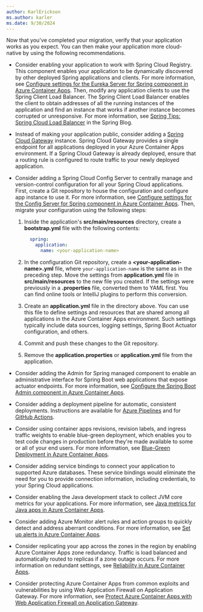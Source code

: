 ```yaml
---
author: KarlErickson
ms.author: karler
ms.date: 9/30/2024
---
```


Now that you've completed your migration, verify that your application works as you expect. You can then make your application more cloud-native by using the following recommendations.

* Consider enabling your application to work with Spring Cloud Registry. This component enables your application to be dynamically discovered by other deployed Spring applications and clients. For more information, see [Configure settings for the Eureka Server for Spring component in Azure Container Apps](/azure/container-apps/java-eureka-server-usage). Then, modify any application clients to use the Spring Client Load Balancer. The Spring Client Load Balancer enables the client to obtain addresses of all the running instances of the application and find an instance that works if another instance becomes corrupted or unresponsive. For more information, see [Spring Tips: Spring Cloud Load Balancer](https://spring.io/blog/2020/03/25/spring-tips-spring-cloud-loadbalancer) in the Spring Blog.

* Instead of making your application public, consider adding a [Spring Cloud Gateway](https://cloud.spring.io/spring-cloud-gateway/reference/html/) instance. Spring Cloud Gateway provides a single endpoint for all applications deployed in your Azure Container Apps environment. If a Spring Cloud Gateway is already deployed, ensure that a routing rule is configured to route traffic to your newly deployed application.

* Consider adding a Spring Cloud Config Server to centrally manage and version-control configuration for all your Spring Cloud applications. First, create a Git repository to house the configuration and configure app instance to use it. For more information, see [Configure settings for the Config Server for Spring component in Azure Container Apps](/azure/container-apps/java-config-server-usage). Then, migrate your configuration using the following steps:

  1. Inside the application's **src/main/resources** directory, create a **bootstrap.yml** file with the following contents:

        ```yml
          spring:
            application:
              name: <your-application-name>
        ```

  1. In the configuration Git repository, create a **\<your-application-name\>.yml** file, where `your-application-name` is the same as in the preceding step. Move the settings from **application.yml** file in **src/main/resources** to the new file you created. If the settings were previously in a **.properties** file, converted them to YAML first. You can find online tools or IntelliJ plugins to perform this conversion.

  1. Create an **application.yml** file in the directory above. You can use this file to define settings and resources that are shared among all applications in the Azure Container Apps environment. Such settings typically include data sources, logging settings, Spring Boot Actuator configuration, and others.

  1. Commit and push these changes to the Git repository.

  1. Remove the **application.properties** or **application.yml** file from the application.

* Consider adding the Admin for Spring managed component to enable an administrative interface for Spring Boot web applications that expose actuator endpoints. For more information, see [Configure the Spring Boot Admin component in Azure Container Apps](/azure/container-apps/java-admin-for-spring-usage).

* Consider adding a deployment pipeline for automatic, consistent deployments. Instructions are available for [Azure Pipelines](/azure/container-apps/azure-pipelines) and for [GitHub Actions](/azure/container-apps/github-actions).

* Consider using container apps revisions, revision labels, and ingress traffic weights to enable blue-green deployment, which enables you to test code changes in production before they're made available to some or all of your end users. For more information, see [Blue-Green Deployment in Azure Container Apps](/azure/container-apps/blue-green-deployment).

* Consider adding service bindings to connect your application to supported Azure databases. These service bindings would eliminate the need for you to provide connection information, including credentials, to your Spring Cloud applications.

* Consider enabling the Java development stack to collect JVM core metrics for your applications. For more information, see [Java metrics for Java apps in Azure Container Apps](/azure/container-apps/java-metrics).

* Consider adding Azure Monitor alert rules and action groups to quickly detect and address aberrant conditions. For more information, see [Set up alerts in Azure Container Apps](/azure/container-apps/alerts).

* Consider replicating your app across the zones in the region by enabling Azure Container Apps zone redundancy. Traffic is load balanced and automatically routed to replicas if a zone outage occurs. For more information on redundant settings, see [Reliability in Azure Container Apps](/azure/reliability/reliability-azure-container-apps).

* Consider protecting Azure Container Apps from common exploits and vulnerabilities by using Web Application Firewall on Application Gateway. For more information, see [Protect Azure Container Apps with Web Application Firewall on Application Gateway](/azure/container-apps/waf-app-gateway).
